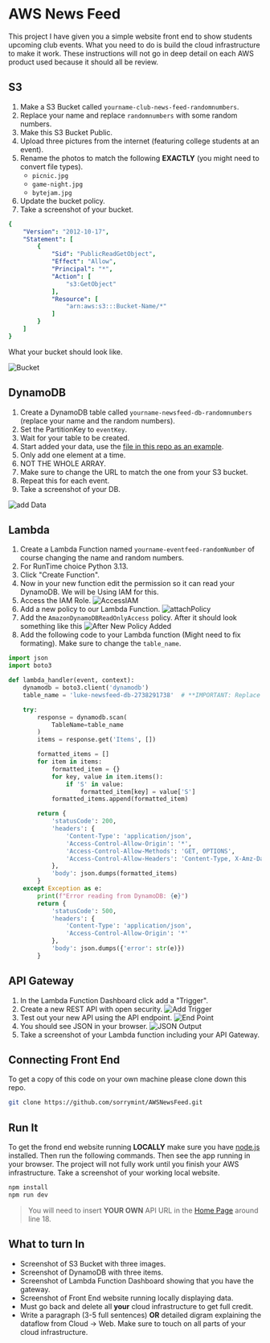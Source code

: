 # AWS News Feed

This project I have given you a simple website front end to show students upcoming club events.
What you need to do is build the cloud infrastructure to make it work.
These instructions will not go in deep detail on each AWS product used because it should all be review.

## S3

1. Make a S3 Bucket called `yourname-club-news-feed-randomnumbers`. 
2. Replace your name and replace `randomnumbers` with some random numbers.
3. Make this S3 Bucket Public.
4. Upload three pictures from the internet (featuring college students at an event).
5. Rename the photos to match the following **EXACTLY** (you might need to convert file types).
   - `picnic.jpg`
   - `game-night.jpg`
   - `bytejam.jpg`
6. Update the bucket policy.
7. Take a screenshot of your bucket.

```yaml
{
    "Version": "2012-10-17",
    "Statement": [
        {
            "Sid": "PublicReadGetObject",
            "Effect": "Allow",
            "Principal": "*",
            "Action": [
                "s3:GetObject"
            ],
            "Resource": [
                "arn:aws:s3:::Bucket-Name/*"
            ]
        }
    ]
}
```

What your bucket should look like.

![Bucket](./instructions/s3Bucket.webp)

## DynamoDB

1. Create a DynamoDB table called `yourname-newsfeed-db-randomnumbers` (replace your name and the random numbers). 
2. Set the PartitionKey to `eventKey`.
3. Wait for your table to be created.
4. Start added your data, use the [file in this repo as an example](./src/lib/eventDataEXAMPLE.json).
5. Only add one element at a time.
6. NOT THE WHOLE ARRAY.
7. Make sure to change the URL to match the one from your S3 bucket.
8. Repeat this for each event.
9. Take a screenshot of your DB.

![add Data](./instructions/addingData.webp)

## Lambda 

1. Create a Lambda Function named `yourname-eventfeed-randomNumber` of course changing the name and random numbers.
2. For RunTime choice Python 3.13.
3. Click "Create Function".
4. Now in your new function edit the permission so it can read your DynamoDB. We will be Using IAM for this.
5. Access the IAM Role.
![AccessIAM](./instructions/getToIAM.webp)
6. Add a new policy to our Lambda Function.
![attachPolicy](./instructions/attachPolicie.webp)
7. Add the `AmazonDynamoDBReadOnlyAccess` policy. After it should look something like this
![After New Policy Added](./instructions/newPolicy.webp)
8. Add the following code to your Lambda function (Might need to fix formating). Make sure to change the `table_name`.
```python
import json
import boto3

def lambda_handler(event, context):
    dynamodb = boto3.client('dynamodb')
    table_name = 'luke-newsfeed-db-2738291738'  # **IMPORTANT: Replace with your actual DynamoDB table name**

    try:
        response = dynamodb.scan(
            TableName=table_name
        )
        items = response.get('Items', [])

        formatted_items = []
        for item in items:
            formatted_item = {}
            for key, value in item.items():
                if 'S' in value:
                    formatted_item[key] = value['S']
            formatted_items.append(formatted_item)

        return {
            'statusCode': 200,
            'headers': {
                'Content-Type': 'application/json',
                'Access-Control-Allow-Origin': '*',
                'Access-Control-Allow-Methods': 'GET, OPTIONS',
                'Access-Control-Allow-Headers': 'Content-Type, X-Amz-Date, Authorization, X-Api-Key, X-Amz-Security-Token'
            },
            'body': json.dumps(formatted_items)
        }
    except Exception as e:
        print(f"Error reading from DynamoDB: {e}")
        return {
            'statusCode': 500,
            'headers': {
                'Content-Type': 'application/json',
                'Access-Control-Allow-Origin': '*'
            },
            'body': json.dumps({'error': str(e)})
        }
```

## API Gateway

1. In the Lambda Function Dashboard click add a "Trigger".
2. Create a new REST API with open security.
![Add Trigger](./instructions/addTrigger.webp)
3. Test out your new API using the API endpoint.
![End Point](./instructions/EndPoint.webp)
4. You should see JSON in your browser.
![JSON Output](./instructions/output.webp)
5. Take a screenshot of your Lambda function including your API Gateway.

## Connecting Front End

To get a copy of this code on your own machine please clone down this repo.

```bash
git clone https://github.com/sorrymint/AWSNewsFeed.git
```

## Run It

To get the frond end website running **LOCALLY** make sure you have [node.js](https://nodejs.org/en/download) installed.
Then run the following commands.
Then see the app running in your browser.
The project will not fully work until you finish your AWS infrastructure.
Take a screenshot of your working local website.

```bash
npm install
npm run dev
```
> You will need to insert **YOUR OWN** API URL in the [Home Page](src/routes/+page.svelte) around line 18.

## What to turn In

- Screenshot of S3 Bucket with three images.
- Screenshot of DynamoDB with three items. 
- Screenshot of Lambda Function Dashboard showing that you have the gateway.
- Screenshot of Front End website running locally displaying data.
- Must go back and delete all **your** cloud infrastructure to get full credit.
- Write a paragraph (3-5 full sentences) **OR** detailed digram explaining the dataflow from Cloud -> Web. Make sure to touch on all parts of your cloud infrastructure.
